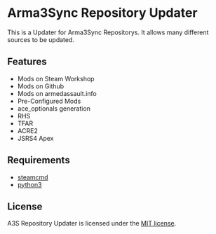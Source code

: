 # Arma3Sync Repository Updater
This is a Updater for Arma3Sync Repositorys. It allows many different sources to be updated.

## Features
* Mods on Steam Workshop
* Mods on Github
* Mods on armedassault.info
* Pre-Configured Mods
 * ace_optionals generation
 * RHS
 * TFAR
 * ACRE2
 * JSRS4 Apex

## Requirements
* [steamcmd](https://developer.valvesoftware.com/wiki/SteamCMD#Downloading_SteamCMD)
* [python3](https://www.python.org/downloads/)

## License
A3S Repository Updater is licensed under the [MIT license](LICENSE).
